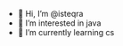 - 👋 Hi, I’m @isteqra
- 👀 I’m interested in java
- 🌱 I’m currently learning cs


<!---
isteqra/isteqra is a ✨ special ✨ repository because its `README.md` (this file) appears on your GitHub profile.
You can click the Preview link to take a look at your changes.
--->

